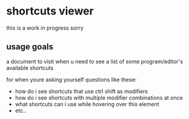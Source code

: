 # shortcuts viewer
this is a work in progress sorry

## usage goals
a document to visit when u need to see a list of some program/editor's available shortcuts

for when youre asking yourself questions like these:
- how do i see shortcuts that use ctrl shift as modifiers
- how do i see shortcuts with multiple modifier combinations at once
- what shortcuts can i use while hovering over this element
- etc..